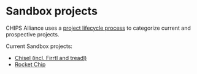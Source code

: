 # Sandbox projects

CHIPS Alliance uses a [project lifecycle process](/README.md#lifecycle) to categorize current and prospective projects.

Current Sandbox projects:

* [Chisel (incl. Firrtl and treadl)](https://github.com/chipsalliance/tsc/blob/HEAD/projects/sandbox/chisel_and_related_projects.md)
* [Rocket Chip](https://github.com/chipsalliance/tsc/blob/HEAD/projects/sandbox/rocket_chip.md)